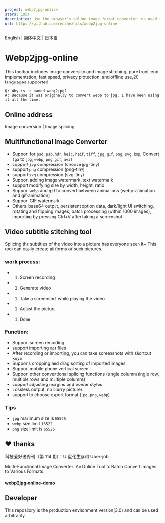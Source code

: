 ```yaml
---
project: webp2jpg-online
stars: 1953
description: Use the browser's online image format converter, no need to upload files, you can convert jpeg, jpg, png, gif, webp, svg, ico, bmp files to jpeg, png, webp animation, gif, base64,avif,mozjpeg. 使用浏览器的在线图片格式转化器,无需上传文件,可将jpeg、jpg、png、gif、webp、svg、ico、bmp文件转换为jpeg、png、webp、webp动画、gif、base64、avif、mozjpeg,提供了多个可自定义选项来满足常见需求。
url: https://github.com/renzhezhilu/webp2jpg-online
---
```


English | 简体中文 | 日本語

Webp2jpg-online
===============

This toolbox includes image conversion and image stitching, pure front-end implementation, fast speed, privacy protection, and offline use,20 languages supported.

```
Q: Why is it named webp2jpg?
A: Because it was originally to convert webp to jpg, I have been using it all the time.
```

Online address
--------------

Image conversion | Image splicing

Multifunctional Image Converter
-------------------------------

-   Support for `psd`, `psb`, `hdr`, `heic`, `heif`, `tiff`, `jpg`, `gif`, `png`, `svg`, `bmp`, Convert `tga` to `jpg`, `webp`, `png`, `gif`, `avif`
-   support `jpg` compression (choose jpg-tiny)
-   support `png` compression (png-tiny)
-   support `svg` compression (svg-tiny)
-   Support adding image watermark, text watermark
-   support modifying size by width, height, ratio
-   Support `webp` and `gif` to convert between animations (webp-animation and gif-animation)
-   Support GIF watermark
-   Others: base64 output, persistent option data, dark/light UI switching, rotating and flipping images, batch processing (within 1000 images), importing by pressing Ctrl+V after taking a screenshot

  
  

Video subtitle stitching tool
-----------------------------

Splicing the subtitles of the video into a picture has everyone seen it~ This tool can easily create all forms of such pictures.

### work process:

-   1.  Screen recording
-   1.  Generate video
-   1.  Take a screenshot while playing the video
-   1.  Adjust the picture
-   1.  Done

### Function:

-   Support screen recording
-   support importing `mp4` files
-   After recording or importing, you can take screenshots with shortcut keys
-   Supports cropping and drag sorting of imported images
-   Support mobile phone vertical screen
-   Support other conventional splicing functions (single column/single row, multiple rows and multiple columns)
-   support adjusting margins and border styles
-   Lossless output, no blurry pictures
-   support to choose export format (`jpg`, `png`, `webp`)

### Tips

-   `jpg` maximum size is `65525`
-   `webp` size limit `16522`
-   `png` size limit is `65525`

❤ thanks
--------

科技爱好者周刊（第 114 期）：U 盘化生存和 Uber-job

Multi-Functional Image Converter: An Online Tool to Batch Convert Images to Various Formats

#### webp2jpg-online-demo

Developer
---------

This repository is the production environment version(3.0) and can be used arbitrarily.
